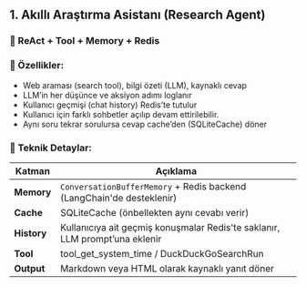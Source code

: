 ## 1. **Akıllı Araştırma Asistanı (Research Agent)**

### 🧠 ReAct + Tool + Memory + Redis

### 🔧 Özellikler:

- Web araması (search tool), bilgi özeti (LLM), kaynaklı cevap
- LLM’in her düşünce ve aksiyon adımı loglanır
- Kullanıcı geçmişi (chat history) Redis’te tutulur
- Kullanıcı için farklı sohbetler açılıp devam ettirilebilir.
- Aynı soru tekrar sorulursa cevap cache’den (SQLiteCache) döner

### 💾 Teknik Detaylar:

| Katman | Açıklama |
| --- | --- |
| **Memory** | `ConversationBufferMemory` + Redis backend (LangChain'de desteklenir) |
| **Cache** |  SQLiteCache (önbellekten aynı cevabı verir) |
| **History** | Kullanıcıya ait geçmiş konuşmalar Redis'te saklanır, LLM prompt’una eklenir |
| **Tool** | tool_get_system_time / DuckDuckGoSearchRun |
| **Output** | Markdown veya HTML olarak kaynaklı yanıt döner |

